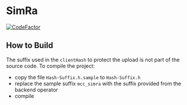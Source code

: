# SimRa

[![CodeFactor](https://www.codefactor.io/repository/github/selphiron/simra/badge)](https://www.codefactor.io/repository/github/selphiron/simra)

## How to Build

The suffix used in the `clientHash` to protect the upload is not part of the source code. 
To compile the project:

- copy the file `Hash-Suffix.h.sample` to `Hash-Suffix.h`
- replace the sample suffix `mcc_simra` with the suffix provided from the backend operator
- compile
